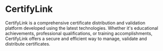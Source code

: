 # CertifyLink
CertifyLink is a comprehensive certificate distribution and validation platform developed using the latest technologies. Whether it's educational achievements, professional qualifications, or training accomplishments, CertifyLink offers a secure and efficient way to manage, validate and distribute certificates.
